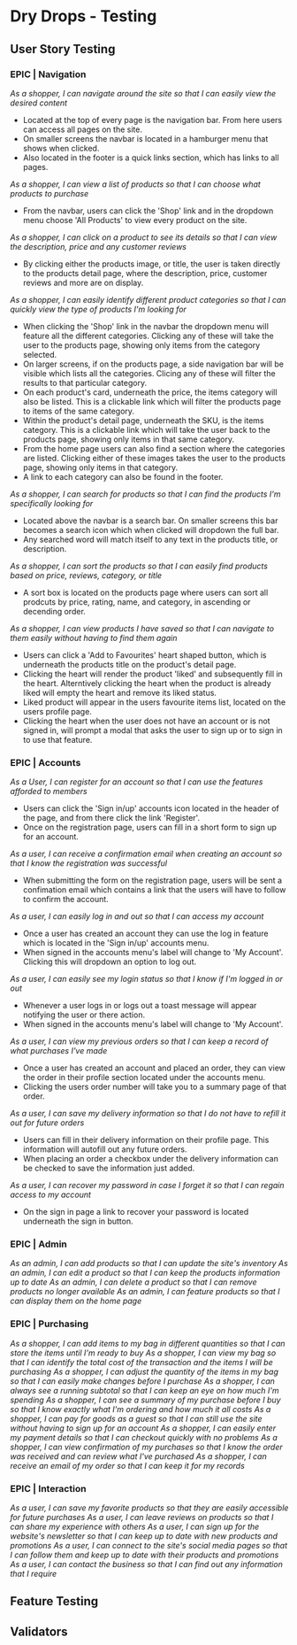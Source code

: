 # Dry Drops - Testing

## User Story Testing

### EPIC | Navigation
*As a shopper, I can navigate around the site so that I can easily view the desired content*
- Located at the top of every page is the navigation bar. From here users can access all pages on the site.
- On smaller screens the navbar is located in a hamburger menu that shows when clicked. 
- Also located in the footer is a quick links section, which has links to all pages.

*As a shopper, I can view a list of products so that I can choose what products to purchase*
- From the navbar, users can click the 'Shop' link and in the dropdown menu choose 'All Products' to view every product on the site.

*As a shopper, I can click on a product to see its details so that I can view the description, price and any customer reviews*
- By clicking either the products image, or title, the user is taken directly to the products detail page, where the description, price, customer reviews and more are on display.

*As a shopper, I can easily identify different product categories so that I can quickly view the type of products I'm looking for*
- When clicking the 'Shop' link in the navbar the dropdown menu will feature all the different categories. Clicking any of these will take the user to the products page, showing only items from the category selected.
- On larger screens, if on the products page, a side navigation bar will be visible which lists all the categories. Clicing any of these will filter the results to that particular category.
- On each product's card, underneath the price, the items category will also be listed. This is a clickable link which will filter the products page to items of the same category.
- Within the product's detail page, underneath the SKU, is the items category. This is a clickable link which will take the user back to the products page, showing only items in that same category.  
- From the home page users can also find a section where the categories are listed. Clicking either of these images takes the user to the products page, showing only items in that category.
- A link to each category can also be found in the footer.

*As a shopper, I can search for products so that I can find the products I'm specifically looking for*
- Located above the navbar is a search bar. On smaller screens this bar becomes a search icon which when clicked will dropdown the full bar. 
- Any searched word will match itself to any text in the products title, or description.

*As a shopper, I can sort the products so that I can easily find products based on price, reviews, category, or title*
- A sort box is located on the products page where users can sort all prodcuts by price, rating, name, and category, in ascending or decending order.

*As a shopper, I can view products I have saved so that I can navigate to them easily without having to find them again*
- Users can click a 'Add to Favourites' heart shaped button, which is underneath the products title on the product's detail page.
- Clicking the heart will render the product 'liked' and subsequently fill in the heart. Alterntively clicking the heart when the product is already liked will empty the heart and remove its liked status. 
- Liked product will appear in the users favourite items list, located on the users profile page.
- Clicking the heart when the user does not have an account or is not signed in, will prompt a modal that asks the user to sign up or to sign in to use that feature.

### EPIC | Accounts
*As a User, I can register for an account so that I can use the features afforded to members*
- Users can click the 'Sign in/up' accounts icon located in the header of the page, and from there click the link 'Register'. 
- Once on the registration page, users can fill in a short form to sign up for an account. 

*As a user, I can receive a confirmation email when creating an account so that I know the registration was successful*
- When submitting the form on the registration page, users will be sent a confimation email which contains a link that the users will have to follow to confirm the account. 

*As a user, I can easily log in and out so that I can access my account*
- Once a user has created an account they can use the log in feature which is located in the 'Sign in/up' accounts menu.
- When signed in the accounts menu's label will change to 'My Account'. Clicking this will dropdown an option to log out.

*As a user, I can easily see my login status so that I know if I'm logged in or out*
- Whenever a user logs in or logs out a toast message will appear notifying the user or there action.
- When signed in the accounts menu's label will change to 'My Account'.

*As a user, I can view my previous orders so that I can keep a record of what purchases I've made*
- Once a user has created an account and placed an order, they can view the order in their profile section located under the accounts menu. 
- Clicking the users order number will take you to a summary page of that order.

*As a user, I can save my delivery information so that I do not have to refill it out for future orders*
- Users can fill in their delivery information on their profile page. This information will autofill out any future orders.
- When placing an order a checkbox under the delivery information can be checked to save the information just added.

*As a user, I can recover my password in case I forget it so that I can regain access to my account*
- On the sign in page a link to recover your password is located underneath the sign in button. 

### EPIC | Admin
*As an admin, I can add products so that I can update the site's inventory*
*As an admin, I can edit a product so that I can keep the products information up to date*
*As an admin, I can delete a product so that I can remove products no longer available*
*As an admin, I can feature products so that I can display them on the home page*

### EPIC | Purchasing
*As a shopper, I can add items to my bag in different quantities so that I can store the items until I'm ready to buy*
*As a shopper, I can view my bag so that I can identify the total cost of the transaction and the items I will be purchasing*
*As a shopper, I can adjust the quantity of the items in my bag so that I can easily make changes before I purchase*
*As a shopper, I can always see a running subtotal so that I can keep an eye on how much I'm spending*
*As a shopper, I can see a summary of my purchase before I buy so that I know exactly what I'm ordering and how much it all costs*
*As a shopper, I can pay for goods as a guest so that I can still use the site without having to sign up for an account*
*As a shopper, I can easily enter my payment details so that I can checkout quickly with no problems*
*As a shopper, I can view confirmation of my purchases so that I know the order was received and can review what I've purchased*
*As a shopper, I can receive an email of my order so that I can keep it for my records*


### EPIC | Interaction
*As a user, I can save my favorite products so that they are easily accessible for future purchases*
*As a user, I can leave reviews on products so that I can share my experience with others*
*As a user, I can sign up for the website's newsletter so that I can keep up to date with new products and promotions*
*As a user, I can connect to the site's social media pages so that I can follow them and keep up to date with their products and promotions*
*As a user, I can contact the business so that I can find out any information that I require*


## Feature Testing

## Validators
